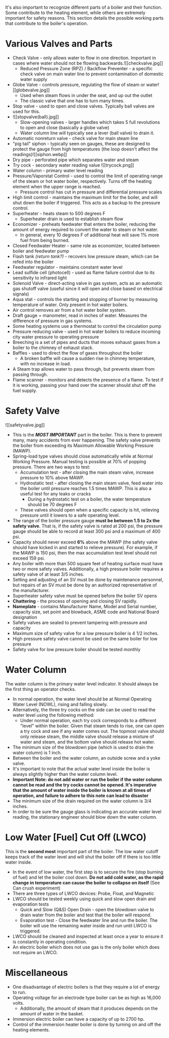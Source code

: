It's also important to recognize different parts of a boiler and their function. Some contribute to the heating element, while others are extremely important for safety reasons. This section details the possible working parts that contribute to the boiler's operation.
# Various Valves and Parts
- Check Valve - only allows water to flow in one direction. Important in cases where water should not be flowing backwards.![[checkvalve.jpg]]
	- Reduced Pressure Zone (RPZ) / Backflow Preventer - a specific check valve on main water line to prevent contamination of domestic water supply
- Globe Valve - controls pressure, regulating the flow of steam or water![[globevalve.jpg]]
	- Used when steam flows in under the seat, and up out the outlet
	- The classic valve that one has to turn many times.
- Stop valve - used to open and close valves. Typically ball valves are used for this.
- ![[stopvalve(ball).jpg]]
	- Slow-opening valves - larger handles which takes 5 full revolutions to open and close (basically a globe valve)
	- Water column line will typically see a lever (ball valve) to drain it.
- Automatic nonreturn valve - check valve for main steam line
- "pig tail" siphon - typically seen on gauges, these are designed to protect the gauge from high temperatures (the loop doesn't affect the readings)![[siphon.webp]]
- Dry pipe - perforated pipe which separates water and steam 
- Try cock - secondary water reading value
![[trycock.png]]
- Water column - primary water level reading
- Pressure/Vaporstat Control - used to control the limit of operating range of the steam or hot water boiler, respectively. Turns off the heating element when the upper range is reached.
	- Pressure control has cut in pressure and differential pressure scales
- High limit control - maintains the maximum limit for the boiler, and will shut down the boiler if triggered. This acts as a backup to the pressure control.
- Superheater - heats steam to 500 degrees F
	- Superheater drain is used to establish steam flow
- Economizer - preheats feedwater that enters the boiler, reducing the amount of energy required to convert the water to steam or hot water.
	- In general, every 10 degrees F of additional heat will save 1% more fuel from being burned.
- Closed Feedwater Heater - same role as economizer, located between boiler and feedwater pump
- Flash tank *(return tank?)* - recovers low pressure steam, which can be refed into the boiler
- Feedwater regulator - maintains constant water level
- Lead sulfide cell (photocell) - used as flame failure control due to its sensitivity to infrared light
- Solenoid Valve - direct-acting valve in gas system, acts as an automatic gas shutoff valve (useful since it will open and close based on electrical signals)
- Aqua stat - controls the starting and stopping of burner by measuring temperature of water. Only present in hot water boilers.
- Air control removes air from a hot water boiler system.
- Draft gauge = manometer, read in inches of water. Measures the difference of pressure in gas systems.
- Some heating systems use a thermostat to control the circulation pump
- Pressure reducing valve - used in hot water boilers to reduce incoming city water pressure to operating pressure
- Breeching is a set of pipes and ducts that moves exhaust gases from a boiler to the chimney of exhaust stack.
- Baffles - used to direct the flow of gases throughout the boiler
	- A broken baffle will cause a sudden rise in chimney temperature, with no increase in load.
- A Steam trap allows water to pass through, but prevents steam from passing through.
- Flame scanner - monitors and detects the presence of a flame. To test if it is working, passing your hand over the scanner should shut off the fuel supply.
# Safety Valve
![[safetyvalve.jpg]]
- This is the ***MOST IMPORTANT*** part in the boiler. This is there to prevent many, many accidents from ever happening. The safety valve prevents the boiler from exceeding its Maximum Allowable Working Pressure (MAWP).
- Spring-load type valves should close automatically while at Normal Working Pressure. Manual testing is possible at 70% of popping pressure. There are two ways to test:
	- Accumulation test - after closing the main steam valve, increase pressure to 10% above MAWP.
	- Hydrostatic test - after closing the main steam valve, feed water into the boiler until pressure reaches 1.5 times MAWP. This is also a useful test for any leaks or cracks
		- During a hydrostatic test on a boiler, the water temperature should be 70 degrees F
	- These valves should open when a specific capacity is hit, relieving pressure until it lowers to a safe operating level.
- The range of the boiler pressure gauge **must be between 1.5 to 2x the safety valve**. That is, if the safety valve is rated at 200 psi, the pressure gauge should be able to record at least 300 psi and a maximum of 400 psi.
- Capacity should never exceed **6%** above the MAWP (the safety valve should have kicked in and started to relieve pressure). For example, if the MAWP is 150 psi, then the max accumulation test level should not exceed 159 psi.
- Any boiler with more than 500 square feet of heating surface must have two or more safety valves. Additionally, a high pressure boiler requires a safety valve of at least 3/5 inches.
- Setting and adjusting of an SV must be done by maintenance personnel, but repairs of an SV must be done by an authorized representative of the manufacturer.
- Superheater safety valve must be opened before the boiler SV opens
- **Chattering** - the process of opening and closing SV rapidly.
- **Nameplate** - contains Manufacturer Name, Model and Serial number, capacity size, set point and blowback, ASME code and National Board designation
- Safety valves are sealed to prevent tampering with pressure and capacity
- Maximum size of safety valve for a low pressure boiler is 4 1/2 inches.
- High pressure safety valve cannot be used on the same boiler for low pressure
- Safety valve for low pressure boiler should be tested monthly
# Water Column
The water column is the primary water level indicator. It should always be the first thing an operator checks. 

- In normal operation, the water level should be at Normal Operating Water Level (NOWL), rising and falling slowly. 
- Alternatively, the three try cocks on the side can be used to read the water level using the following method:
	- Under normal operation, each try cock corresponds to a different "level" within the boiler. Given that steam tends to rise, one can open a try cock and see if any water comes out. The topmost valve should only release steam, the middle valve should release a mixture of water and steam, and the bottom valve should release hot water.
- The minimum size of the blowdown pipe (which is used to drain the water column) is 1 inch.
- Between the boiler and the water column, an outside screw and a yoke valve.
- It's important to note that the actual water level inside the boiler is always slightly higher than the water column level.
- **Important Note: do not add water or run the boiler if the water column cannot be read and the try cocks cannot be opened. It's imperative that the amount of water inside the boiler is known at all times of operation, and failure to adhere to this note can lead to disaster**
- The minimum size of the drain required on the water column is 3/4 inches.
- In order to be sure the gauge glass is indicating an accurate water level reading, the stationary engineer should blow down the water column.

# Low Water \[Fuel\] Cut Off (LWCO)
This is the **second most** important part of the boiler. The low water cutoff keeps track of the water level and will shut the boiler off if there is too little water inside.

- In the event of low water, the first step is to secure the fire (stop burning of fuel) and let the boiler cool down. **Do not add cold water, as the rapid change in temperature can cause the boiler to collapse on itself** (See Can crush experiment)
- There are three types of LWCO devices: Probe, Float, and Magnetic
- LWCO should be tested weekly using quick and slow open drain and evaporation tests
	- Quick and Slow (Q&S) Open Drain - open the blowdown valve to drain water from the boiler and test that the boiler will respond.
	- Evaporation test - Close the feedwater line and run the boiler. The boiler will use the remaining water inside and run until LWCO is triggered.
- LWCO should be cleaned and inspected at least once a year to ensure it is constantly in operating condition.
- An electric boiler which does not use gas is the only boiler which does not require an LWCO.

# Miscellaneous
- One disadvantage of electric boilers is that they require a lot of energy to run.
- Operating voltage for an electrode type boiler can be as high as 16,000 volts.
	- Additionally, the amount of steam that it produces depends on the amount of water in the basket.
- Immersion electric boiler can have a capacity of up to 2700 hp.
- Control of the immersion heater boiler is done by turning on and off the heating elements.